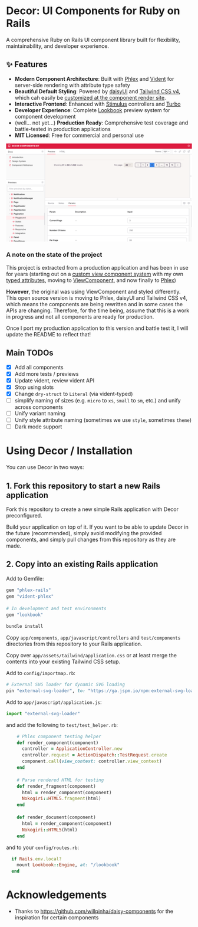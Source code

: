 # Decor: UI Components for Ruby on Rails

A comprehensive Ruby on Rails UI component library built for flexibility, maintainability, and developer experience.

## ✨ Features

- **Modern Component Architecture**: Built with [Phlex](https://phlex.fun) and [Vident](https://github.com/stevegeek/vident) for server-side rendering with attribute type safety
- **Beautiful Default Styling**: Powered by [daisyUI](https://daisyui.com) and [Tailwind CSS v4](https://tailwindcss.com), which cah easily be [customized at the component render site](https://github.com/stevegeek/vident/blob/main/README.md?plain=1#L614).
- **Interactive Frontend**: Enhanced with [Stimulus](https://stimulus.hotwired.dev) controllers and [Turbo](https://turbo.hotwired.dev)
- **Developer Experience**: Complete [Lookbook](https://lookbook.build) preview system for component development
- (well... not yet...) **Production Ready**: Comprehensive test coverage and battle-tested in production applications
- **MIT Licensed**: Free for commercial and personal use

![Decor Component Library](test/components/docs/lookbook.png)

### A note on the state of the project

This project is extracted from a production application and has been in use for years (starting out on a [custom view component system](https://github.com/stevegeek/vc) with my own [typed attributes](https://github.com/stevegeek/typed_support), moving to [ViewComponent](https://viewcomponent.org), and now finally to [Phlex](https://phlex.fun))

**However**, the original was using ViewComponent and styled differently. This open source version is moving to Phlex, daisyUI and Tailwind CSS v4, which means the components are being rewritten 
and in some cases the APIs are changing. Therefore, for the time being, assume that this is a work in progress and not all components
are ready for production. 

Once I port my production application to this version and battle test it, I will update the README to reflect that!

## Main TODOs

- [x] Add all components
- [x] Add more tests / previews
- [x] Update vident, review vident API
- [x] Stop using slots
- [x] Change `dry-struct` to `Literal` (via vident-typed)
- [ ] simplify naming of sizes (e.g. `micro` to `xs`, `small` to `sm`, etc.) and unify across components
- [ ] Unify variant naming
- [ ] Unify style attribute naming (sometimes we use `style`, sometimes `theme`)
- [ ] Dark mode support

# Using Decor / Installation

You can use Decor in two ways:

## 1. Fork this repository to start a new Rails application

Fork this repository to create a new simple Rails application with Decor preconfigured.

Build your application on top of it. If you want to be able to update Decor in the future (recommended), simply
avoid modifying the provided components, and simply pull changes from this repository as they are made.

## 2. Copy into an existing Rails application

Add to Gemfile:

```ruby
gem "phlex-rails"
gem "vident-phlex"

# In development and test environments
gem "lookbook"
```

```bash
bundle install
```

Copy `app/components`, `app/javascript/controllers` and `test/components` directories from this repository to your Rails application.

Copy over `app/assets/tailwind/application.css` or at least merge the contents into your existing Tailwind CSS setup.

Add to `config/importmap.rb`:
```ruby
# External SVG loader for dynamic SVG loading
pin "external-svg-loader", to: "https://ga.jspm.io/npm:external-svg-loader@1.7.1/dist/svg-loader.min.js"
```

Add to `app/javascript/application.js`:
```javascript
import "external-svg-loader"
```

and add the following to `test/test_helper.rb`:

```ruby
    # Phlex component testing helper
    def render_component(component)
      controller = ApplicationController.new
      controller.request = ActionDispatch::TestRequest.create
      component.call(view_context: controller.view_context)
    end

    # Parse rendered HTML for testing
    def render_fragment(component)
      html = render_component(component)
      Nokogiri::HTML5.fragment(html)
    end

    def render_document(component)
      html = render_component(component)
      Nokogiri::HTML5(html)
    end
```


and to your `config/routes.rb`:

```ruby
  if Rails.env.local?
    mount Lookbook::Engine, at: "/lookbook"
  end
```

# Acknowledgements
 
- Thanks to https://github.com/willpinha/daisy-components for the inspiration for certain components
